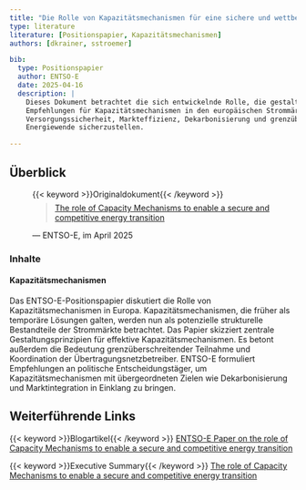 ```yaml
---
title: "Die Rolle von Kapazitätsmechanismen für eine sichere und wettbewerbsfähige Energiewende"
type: literature
literature: [Positionspapier, Kapazitätsmechanismen]
authors: [dkrainer, sstroemer]

bib:
  type: Positionspapier
  author: ENTSO-E
  date: 2025-04-16
  description: |
    Dieses Dokument betrachtet die sich entwickelnde Rolle, die gestalterischen Herausforderungen und evidenzbasierte
    Empfehlungen für Kapazitätsmechanismen in den europäischen Strommärkten darlegt - mit dem Ziel,
    Versorgungssicherheit, Markteffizienz, Dekarbonisierung und grenzüberschreitende Integration im Rahmen der
    Energiewende sicherzustellen.

---
```


## Überblick

<figure>
    {{< keyword >}}Originaldokument{{< /keyword >}}
    <blockquote style="margin-top: 0.5em;">
        <a href="https://eepublicdownloads.blob.core.windows.net/public-cdn-container/clean-documents/Publications/Position%20papers%20and%20reports/2025/entso-e_pp_capacity_mechanisms_250415.pdf" target="_blank">
            The role of Capacity Mechanisms to enable a secure and competitive energy transition
        </a>
    </blockquote>
    <figcaption>— ENTSO-E, im April 2025</figcaption>
</figure>

### Inhalte

#### Kapazitätsmechanismen

Das ENTSO-E-Positionspapier diskutiert die Rolle von Kapazitätsmechanismen in Europa. Kapazitätsmechanismen, die früher als temporäre Lösungen galten, werden nun als potenzielle strukturelle Bestandteile der Strommärkte betrachtet. Das Papier skizziert zentrale Gestaltungsprinzipien für effektive Kapazitätsmechanismen. Es betont außerdem die Bedeutung grenzüberschreitender Teilnahme und Koordination der Übertragungsnetzbetreiber. ENTSO-E formuliert Empfehlungen an politische Entscheidungstäger, um Kapazitätsmechanismen mit übergeordneten Zielen wie Dekarbonisierung und Marktintegration in Einklang zu bringen.

## Weiterführende Links

{{< keyword >}}Blogartikel{{< /keyword >}} [ENTSO-E Paper on the role of Capacity Mechanisms to enable a secure and competitive energy transition](https://www.entsoe.eu/2025/04/16/entso-e-paper-on-the-role-of-capacity-mechanisms-to-enable-a-secure-and-competitive-energy-transition/)

{{< keyword >}}Executive Summary{{< /keyword >}} [The role of Capacity Mechanisms to enable a secure and competitive energy transition](https://eepublicdownloads.blob.core.windows.net/public-cdn-container/clean-documents/Publications/Position%20papers%20and%20reports/2025/entso-e_pp_capacity_mechanisms_2-pager_250415.pdf)
